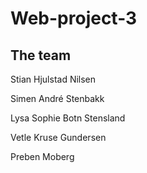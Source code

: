 # Web-project-3

## The team

Stian Hjulstad Nilsen

Simen André Stenbakk

Lysa Sophie Botn Stensland

Vetle Kruse Gundersen

Preben Moberg
